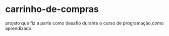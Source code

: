 # carrinho-de-compras

projeto que fiz a parte como desafio durante o curso de programação,como aprendizado.
